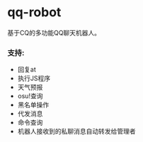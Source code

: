 ﻿# qq-robot
基于CQ的多功能QQ聊天机器人。

### 支持:
* 回复at
* 执行JS程序
* 天气预报
* osu!查询
* 黑名单操作  
* 代发消息
* 命令查询
* 机器人接收到的私聊消息自动转发给管理者